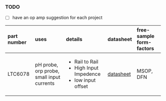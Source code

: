 ### TODO

* [ ] have an op amp suggestion for each project



| part number | uses | details | datasheet | free-sample form-factors |
| :--- | :--- | :--- | :--- | :--- |
| LTC6078 | pH probe, orp probe, small input currents | <ul> <li>Rail to Rail</li> <li>High Input Impedence</li><li>low input offset</li> | [datasheet](http://cds.linear.com/docs/en/datasheet/60789fa.pdf) | MSOP, DFN |
